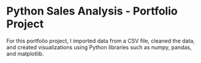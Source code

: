 # Python Sales Analysis - Portfolio Project

For this portfolio project, I imported data from a CSV file, cleaned the data, and created visualizations using Python libraries such as numpy, pandas, and matplotlib.
